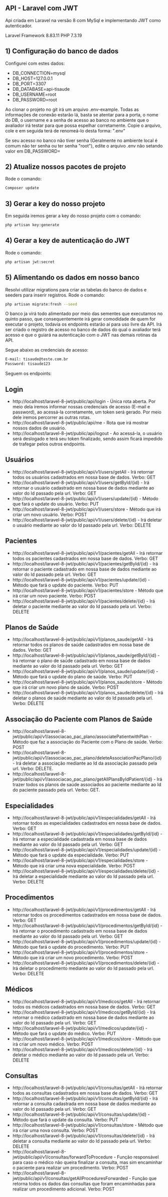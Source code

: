 

## API - Laravel com JWT

Api criada em Laravel na versão 8 com MySql e implementando JWT como autenticador.

Laravel Framework 8.83.11
PHP 7.3.19

## 1) Configuração do banco de dados

Configurei com estes dados:

- DB_CONNECTION=mysql
- DB_HOST=127.0.0.1
- DB_PORT=3307
- DB_DATABASE=api-tisaude
- DB_USERNAME=root
- DB_PASSWORD=root

Ao clonar o projeto no git irá um arquivo .env-example. Todas as informações de conexão estarão lá, basta se atentar para a porta, o nome do DB, o username e a senha de acesso ao banco no ambiente que o avaliador irá testar para que possa espelhar corretamente. Copie o arquivo, cole e em seguida terá de renomeá-lo desta forma: ".env"
 
Se seu acesso no banco não tiver senha (Geralmente no ambiente local é comum não ter senha ou ter senha "root"), edite o arquivo .env não setando valor em DB_PASSWORD=

## 2) Atualize nossos pacotes de projeto 
Rode o comando:

```bash
Composer update
```

## 3) Gerar a key do nosso projeto

Em seguida iremos gerar a key do nosso projeto com o comando:

```bash
php artisan key:generate
```

## 4) Gerar a key de autenticação do JWT

Rode o comando:

```bash
php artisan jwt:secret
```


## 5) Alimentando os dados em nosso banco

Resolvi utilizar migrations para criar as tabelas do banco de dados e seeders para inserir registros.
Rode o comando: 

```bash
php artisan migrate:fresh --seed
```

O banco ja virá todo alimentado por meio das sementes que executamos no quinto passo, que consequentemente irá gerar comodidade de quem for executar o projeto, todavia os endpoints estarão aí para uso livre da API.
Irá ser criado o registro de acesso no banco de dados do qual o avaliador terá acesso e que o guiará na autenticação com o JWT nas demais rotinas da API.

Segue abaixo as credenciais de acesso:

```bash
E-mail: tisaude@teste.com.br
Password: tisaude123
```
Seguem os endpoints:

## Login

- http://localhost/laravel-8-jwt/public/api/login - Única rota aberta. Por meio dela iremos informar nossas credenciais de acesso (E-mail e password), ao acessá-la corretamente, um token será gerado. Por meio dele iremos percorrer as outras rotas.
- http://localhost/laravel-8-jwt/public/api/me - Rota que irá mostrar nossos dados de usuário.
- http://localhost/laravel-8-jwt/public/api/logout - Ao acessá-la, o usuário será deslogado e terá seu token finalizado, sendo assim ficará impedido de trafegar pelos outros endpoints.

## Usuários

- http://localhost/laravel-8-jwt/public/api/v1/users/getAll - Irá retornar todos os usuários cadastrados em nossa base de dados. Verbo: GET
- http://localhost/laravel-8-jwt/public/api/v1/users/getById/{id} - Irá retornar o usuário cadastrado em nossa base de dados mediante ao valor do Id passado pela url. Verbo: GET 
- http://localhost/laravel-8-jwt/public/api/v1/users/update/{id} - Método que fará o update do usuário. Verbo: PUT
- http://localhost/laravel-8-jwt/public/api/v1/users/store - Método que irá criar um novo usuário. Verbo: POST
- http://localhost/laravel-8-jwt/public/api/v1/users/delete/{id} - Irá deletar o usuário mediante ao valor do Id passado pela url. Verbo: DELETE

## Pacientes
- http://localhost/laravel-8-jwt/public/api/v1/pacientes/getAll - Irá retornar todos os pacientes cadastrados em nossa base de dados. Verbo: GET
- http://localhost/laravel-8-jwt/public/api/v1/pacientes/getById/{id} - Irá retornar o paciente cadastrado em nossa base de dados mediante ao valor do Id passado pela url. Verbo: GET
- http://localhost/laravel-8-jwt/public/api/v1/pacientes/update/{id} - Método que fará o update do paciente. Verbo: PUT
- http://localhost/laravel-8-jwt/public/api/v1/pacientes/store - Método que irá criar um novo paciente. Verbo: POST
- http://localhost/laravel-8-jwt/public/api/v1/pacientes/delete/{id} - Irá deletar o paciente mediante ao valor do Id passado pela url. Verbo: DELETE

## Planos de Saúde
- http://localhost/laravel-8-jwt/public/api/v1/planos_saude/getAll - Irá retornar todos os planos de saúde cadastrados em nossa base de dados. Verbo: GET
- http://localhost/laravel-8-jwt/public/api/v1/planos_saude/getById/{id} - Irá retornar o plano de saúde cadastrado em nossa base de dados mediante ao valor do Id passado pela url. Verbo: GET
- http://localhost/laravel-8-jwt/public/api/v1/planos_saude/update/{id} - Método que fará o update do plano de saúde. Verbo: PUT
- http://localhost/laravel-8-jwt/public/api/v1/planos_saude/store - Método que irá criar um novo plano de saúde. Verbo: POST
- http://localhost/laravel-8-jwt/public/api/v1/planos_saude/delete/{id} - Irá deletar o planos de saúde mediante ao valor do Id passado pela url. Verbo: DELETE

## Associação do Paciente com Planos de Saúde
- http://localhost/laravel-8-jwt/public/api/v1/associacao_pac_plano/associatePatientwithPlan - Método que faz a associação do Paciente com o Plano de saúde. Verbo: POST
- http://localhost/laravel-8-jwt/public/api/v1/associacao_pac_plano/deleteAssociationPacPlano/{id} - Irá deletar a associação mediante ao Id da associação passado pela url. Verbo: DELETE.
- http://localhost/laravel-8-jwt/public/api/v1/associacao_pac_plano/getAllPlansByIdPatient/{id} - Irá trazer todos os planos de saúde associados ao paciente mediante ao Id do paciente passado pela url. Verbo: GET.

## Especialidades
- http://localhost/laravel-8-jwt/public/api/v1/especialidades/getAll - Irá retornar todos as especialidades cadastrados em nossa base de dados. Verbo: GET
- http://localhost/laravel-8-jwt/public/api/v1/especialidades/getById/{id} - Irá retornar a especialidade cadastrada em nossa base de dados mediante ao valor do Id passado pela url. Verbo: GET
- http://localhost/laravel-8-jwt/public/api/v1/especialidades/update/{id} - Método que fará o update da especialidade. Verbo: PUT
- http://localhost/laravel-8-jwt/public/api/v1/especialidades/store - Método que irá criar uma nova especialidade. Verbo: POST
- http://localhost/laravel-8-jwt/public/api/v1/especialidades/delete/{id} - Irá deletar a especialidade mediante ao valor do Id passado pela url. Verbo: DELETE

## Procedimentos
- http://localhost/laravel-8-jwt/public/api/v1/procedimentos/getAll - Irá retornar todos os procedimentos cadastrados em nossa base de dados. Verbo: GET
- http://localhost/laravel-8-jwt/public/api/v1/procedimentos/getById/{id} - Irá retornar o procedimento cadastrado em nossa base de dados mediante ao valor do Id passado pela url. Verbo: GET
- http://localhost/laravel-8-jwt/public/api/v1/procedimentos/update/{id} - Método que fará o update do procedimento. Verbo: PUT
- http://localhost/laravel-8-jwt/public/api/v1/procedimentos/store - Método que irá criar um novo procedimento. Verbo: POST
- http://localhost/laravel-8-jwt/public/api/v1/procedimentos/delete/{id} - Irá deletar o procedimento mediante ao valor do Id passado pela url. Verbo: DELETE

## Médicos
- http://localhost/laravel-8-jwt/public/api/v1/medicos/getAll - Irá retornar todos os médicos cadastrados em nossa base de dados. Verbo: GET
- http://localhost/laravel-8-jwt/public/api/v1/medicos/getById/{id} - Irá retornar o médico cadastrado em nossa base de dados mediante ao valor do Id passado pela url. Verbo: GET
- http://localhost/laravel-8-jwt/public/api/v1/medicos/update/{id} - Método que fará o update do médico. Verbo: PUT
- http://localhost/laravel-8-jwt/public/api/v1/medicos/store - Método que irá criar um novo médico. Verbo: POST
- http://localhost/laravel-8-jwt/public/api/v1/medicos/delete/{id} - Irá deletar o médico mediante ao valor do Id passado pela url. Verbo: DELETE
 
 ## Consultas
- http://localhost/laravel-8-jwt/public/api/v1/consultas/getAll - Irá retornar todos as consultas cadastrados em nossa base de dados. Verbo: GET
- http://localhost/laravel-8-jwt/public/api/v1/consultas/getById/{id} - Irá retornar a consulta cadastrada em nossa base de dados mediante ao valor do Id passado pela url. Verbo: GET
- http://localhost/laravel-8-jwt/public/api/v1/consultas/update/{id} - Método que fará o update da consulta. Verbo: PUT
- http://localhost/laravel-8-jwt/public/api/v1/consultas/store - Método que irá criar uma nova consulta. Verbo: POST
- http://localhost/laravel-8-jwt/public/api/v1/consultas/delete/{id} - Irá deletar a consulta mediante ao valor do Id passado pela url. Verbo: DELETE
- http://localhost/laravel-8-jwt/public/api/v1/consultas/forwardToProcedure - Função responsável para caso o médico não queira finalizar a consulta, mas sim encaminhar o paciente para realizar um procedimento. Verbo: POST
- http://localhost/laravel-8-jwt/public/api/v1/consultas/getAllProceduresForwarded - Função que retorna todos os dados das consultas que foram encaminhadas para realizar um procedimento adicional. Verbo: POST





